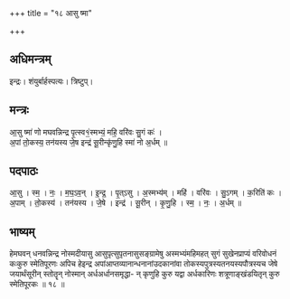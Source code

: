 +++
title = "१८ आसु ष्मा"

+++
## अधिमन्त्रम्
इन्द्रः। शंयुर्बार्हस्पत्यः। त्रिष्टुप्।

## मन्त्रः
आ॒सु ष्मा॑ णो मघवन्निन्द्र पृ॒त्स्व१॒॑स्मभ्यं॒ महि॒ वरि॑वः सु॒गं कः॑ ।  
अ॒पां तो॒कस्य॒ तन॑यस्य जे॒ष इन्द्र॑ सू॒रीन्कृ॑णु॒हि स्मा॑ नो अ॒र्धम् ॥

## पदपाठः
आ॒सु । स्म॒ । नः॒ । म॒घ॒ऽव॒न् । इ॒न्द्र॒ । पृ॒त्ऽसु । अ॒स्मभ्य॑म् । महि॑ । वरि॑वः । सु॒ऽगम् । क॒रिति॑ कः ।  
अ॒पाम् । तो॒कस्य॑ । तन॑यस्य । जे॒षे । इन्द्र॑ । सू॒रीन् । कृ॒णु॒हि । स्म॒ । नः॒ । अ॒र्धम् ॥

## भाष्यम्
हेमघवन् धनवन्निन्द्र नोस्मदीयासु आसुपृत्सुपृतनासुसङ्ग्रामेषु अस्मभ्यंमहिमहत् सुगं सुखेनप्राप्यं वरिवोधनं कःकुरु स्मेतिपूरणः अपिच हेइन्द्र अपांआप्तव्यानान्धनानांउदकानांवा तोकस्यपुत्रस्यतनयस्यपौत्रस्यच जेषे जयार्थंसूरीन् स्तोतॄन् नोस्मान् अर्धअर्धानसमृद्धा- न् कृणुहि कुरु यद्वा अर्धकारिणः शत्रूणाङ्खंडयितृन् कुरु स्मेतिपूरकः ॥ १८ ॥